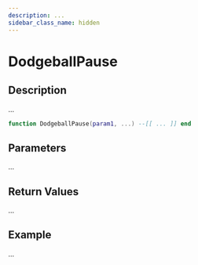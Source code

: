 ```yaml
---
description: ...
sidebar_class_name: hidden
---
```


# DodgeballPause

## Description

...

```lua
function DodgeballPause(param1, ...) --[[ ... ]] end
```

## Parameters

...

## Return Values

...

## Example

...

